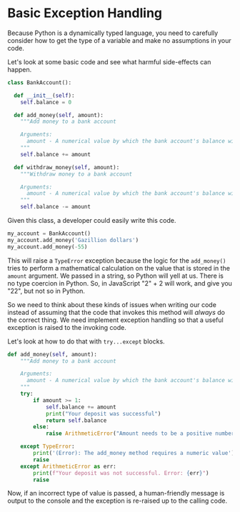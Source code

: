 # Basic Exception Handling

Because Python is a dynamically typed language, you need to carefully consider how to get the type of a variable and make no assumptions in your code.

Let's look at some basic code and see what harmful side-effects can happen.

```python
class BankAccount():

  def __init__(self):
    self.balance = 0

  def add_money(self, amount):
    """Add money to a bank account

    Arguments:
      amount - A numerical value by which the bank account's balance will increase
    """
    self.balance += amount

  def withdraw_money(self, amount):
    """Withdraw money to a bank account

    Arguments:
      amount - A numerical value by which the bank account's balance will decrease
    """
    self.balance -= amount
```

Given this class, a developer could easily write this code.

```python
my_account = BankAccount()
my_account.add_money('Gazillion dollars')
my_account.add_money(-55)
```

This will raise a `TypeError` exception because the logic for the `add_money()` tries to perform a mathematical calculation on the value that is stored in the `amount` argument. We passed in a string, so Python will yell at us.
There is no type coercion in Python. So, in JavaScript "2" + 2 will work, and give you "22", but not so in Python.

So we need to think about these kinds of issues when writing our code instead of assuming that the code that invokes this method will _always_ do the correct thing. We need implement exception handling so that a useful exception is raised to the invoking code.

Let's look at how to do that with `try...except` blocks.

```python
def add_money(self, amount):
    """Add money to a bank account

    Arguments:
      amount - A numerical value by which the bank account's balance will increase
    """
    try:
        if amount >= 1:
            self.balance += amount
            print("Your deposit was successful")
            return self.balance
        else:
            raise ArithmeticError("Amount needs to be a positive number")

    except TypeError:
        print('(Error): The add_money method requires a numeric value')
        raise
    except ArithmeticError as err:
        print(f"Your deposit was not successful. Error: {err}")
        raise
```

Now, if an incorrect type of value is passed, a human-friendly message is output to the console and the exception is re-raised up to the calling code.

